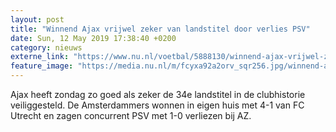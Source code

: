 ```yaml
---
layout: post
title: "Winnend Ajax vrijwel zeker van landstitel door verlies PSV"
date: Sun, 12 May 2019 17:38:40 +0200
category: nieuws
externe_link: "https://www.nu.nl/voetbal/5888130/winnend-ajax-vrijwel-zeker-van-landstitel-door-verlies-psv.html"
feature_image: "https://media.nu.nl/m/fcyxa92a2orv_sqr256.jpg/winnend-ajax-vrijwel-zeker-van-landstitel-door-verlies-psv.jpg"
---
```


Ajax heeft zondag zo goed als zeker de 34e landstitel in de clubhistorie veiliggesteld. De Amsterdammers wonnen in eigen huis met 4-1 van FC Utrecht en zagen concurrent PSV met 1-0 verliezen bij AZ.
